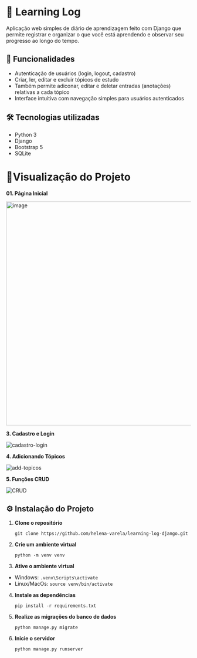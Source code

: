 # 📖 Learning Log
Aplicação web simples de diário de aprendizagem feito com Django que permite registrar e organizar o que você está aprendendo e observar seu progresso ao longo do tempo.

## 🚀 Funcionalidades
- Autenticação de usuários (login, logout, cadastro)
- Criar, ler, editar e excluir tópicos de estudo
- Também permite adiconar, editar e deletar entradas (anotações) relativas a cada tópico
- Interface intuitiva com navegação simples para usuários autenticados

## 🛠️ Tecnologias utilizadas
- Python 3
- Django
- Bootstrap 5
- SQLite

# :dizzy:Visualização do Projeto
**01.  Página Inicial**

   
<img width="1000" height="610" alt="image" src="https://github.com/user-attachments/assets/c8d8dde3-4c9f-4e2b-a239-ad85af829435" />

**3. Cadastro e Login**

   
![cadastro-login](https://github.com/user-attachments/assets/7b37f1a1-55bc-4942-a149-ab315792c07c)

**4. Adicionando Tópicos**

   
![add-topicos](https://github.com/user-attachments/assets/206ca612-5ff8-4546-ba4e-fcc1181c7295)

**5. Funções CRUD**

   
![CRUD](https://github.com/user-attachments/assets/fb7afc8d-bbba-4001-a82b-14648d7f52f5)


## ⚙️ Instalação do Projeto
01. **Clone o repositório**

      ```git clone https://github.com/helena-varela/learning-log-django.git ```

02. **Crie um ambiente virtual**
   
       ``` python -m venv venv ```

03. **Ative o ambiente virtual**
   
   - Windows: ``` .venv\Scripts\activate ```
   - Linux/MacOs: ``` source venv/bin/activate ```

04. **Instale as dependências**
   
     ``` pip install -r requirements.txt ```

05. **Realize as migrações do banco de dados**
  
     ``` python manage.py migrate ```

06. **Inicie o servidor**
   
    ```python manage.py runserver```
